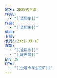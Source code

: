 ```yaml
---
歌名: 2035去台湾
作词:
  - "[[孟熙东]]"
作曲:
  - "[[孟熙东]]"
编曲: 
专辑: 
发行: 2021-09-18
演唱:
  - "[[孟熙东]]"
  - "[[庞惠晨]]"
EP: 39
抄袭:
  - "[[坐着火车去拉萨]]"
---
```

